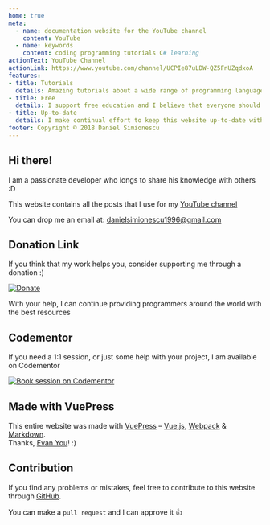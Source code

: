 ```yaml
---
home: true
meta:
  - name: documentation website for the YouTube channel
    content: YouTube
  - name: keywords
    content: coding programming tutorials C# learning
actionText: YouTube Channel
actionLink: https://www.youtube.com/channel/UCPIe87uLDW-QZ5FnUZqdxoA
features:
- title: Tutorials
  details: Amazing tutorials about a wide range of programming languages, frameworks and tools
- title: Free
  details: I support free education and I believe that everyone should have access to great resources
- title: Up-to-date
  details: I make continual effort to keep this website up-to-date with the latest technology trends
footer: Copyright © 2018 Daniel Simionescu
---
```


## Hi there!

I am a passionate developer who longs to share his knowledge with others :D 

This website contains all the posts that I use for my [YouTube channel](https://www.youtube.com/channel/UCPIe87uLDW-QZ5FnUZqdxoA)

You can drop me an email at: [danielsimionescu1996@gmail.com](mailto:danielsimionescu1996@gmail.com)

## Donation Link

If you think that my work helps you, consider supporting me through a donation :) 

[![Donate](https://img.shields.io/badge/Donate-PayPal-green.svg)](https://www.paypal.me/danielsimi)

With your help, I can continue providing programmers around the world with the best resources

## Codementor

If you need a 1:1 session, or just some help with your project, I am available on Codementor

[![Book session on Codementor](https://cdn.codementor.io/badges/book_session_github.svg)](https://www.codementor.io/danielsimionescu1996?utm_source=github&utm_medium=button&utm_term=danielsimionescu1996&utm_campaign=github)

## Made with VuePress
This entire website was made with [VuePress](https://vuepress.vuejs.org/) – [Vue.js](https://github.com/vuejs/vue), [Webpack](https://github.com/webpack/webpack) & [Markdown](https://github.com/markdown-it/markdown-it). <br>
Thanks, [Evan You](https://github.com/yyx990803)! :)

## Contribution
If you find any problems or mistakes, feel free to contribute to this website through [GitHub](https://github.com/danielsimionescu/website). 

You can make a `pull request` and I can approve it :+1:
